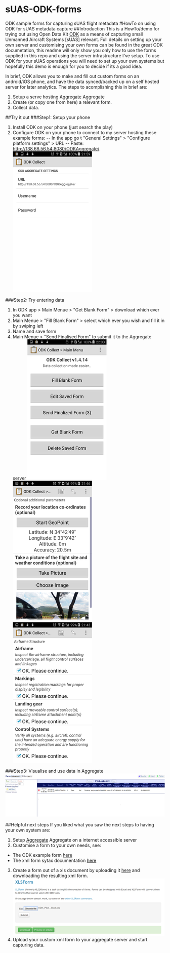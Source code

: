 # sUAS-ODK-forms
ODK sample forms for capturing sUAS flight metadata
#HowTo on using ODK for sUAS metadata capture
##Introduction
This is a HowTo/demo for trying out using Open Data Kit [ODK](https://opendatakit.org/) as a means of  capturing  small Unmanned Aircraft Systems [sUAS] relevant.  Full details on setting up your own server and customising your own forms can be found in the great ODK documetation, this readme will only show you only how to use the forms supplied in this repo and using the server infrastructure I've setup.  To use ODK for your sUAS operations you will need to set up your own systems but hopefully this demo is enough for you to decide if its a good idea.  

In brief, ODK allows you to make and fill out custom forms on an android/iOS phone, and have the data synced/backed up on a self hosted server for later analytics.  The steps to acomplishing this in brief are:
1. Setup a serve hosting [Aggregate](https://opendatakit.org/use/aggregate/) Aggregate
2. Create (or copy one from here) a relevant form.
3. Collect data.

##Try it out 
###Step1: Setup your phone
1. Install ODK on your phone (just search the play)
2. Configure ODK on your phone to connect to my server hosting these example forms:
-- In the app go t "General Settings" > "Configure platform settings" > URL
-- Paste: http://138.68.56.54:8080/ODKAggregate/
![](./images/Android3s.png) 


###Step2: Try entering data
1. In ODK app > Main Menue > "Get Blank Form" > download which ever you want
2.  Main Menue > "Fill Blank Form" > select which ever you wish and fill it in by swiping left
3. Name and save form
4. Main Menue > "Send Finalised Form"  to submit it to the Aggregate server
![](./images/Android4s.png) 
  ![](./images/Android2s.png)     ![](./images/Android1s.png) 

###Step3: Visualise and use data in Aggregate
![](./images/Aggregate1.png) 


##Helpful next steps
If you liked what you saw the next steps to having your own system are:
1. Setup [Aggregate](https://opendatakit.org/use/aggregate/) Aggregate on a internet accessible server
2. Customise a form to your own needs, see:
- The ODK example form [here](https://opendatakit.org/wp-content/uploads/2013/06/sample_xlsform.xls) 
- The xml form sytax documentation [here](http://xlsform.org/)
3. Create a form out of a xls document by uploading it [here](http://opendatakit.org/xiframe/) and downloading the resulting xml form.
![](./images/Convert1.png) 
4. Upload your custom xml form to your aggregate server and start capturing data.





